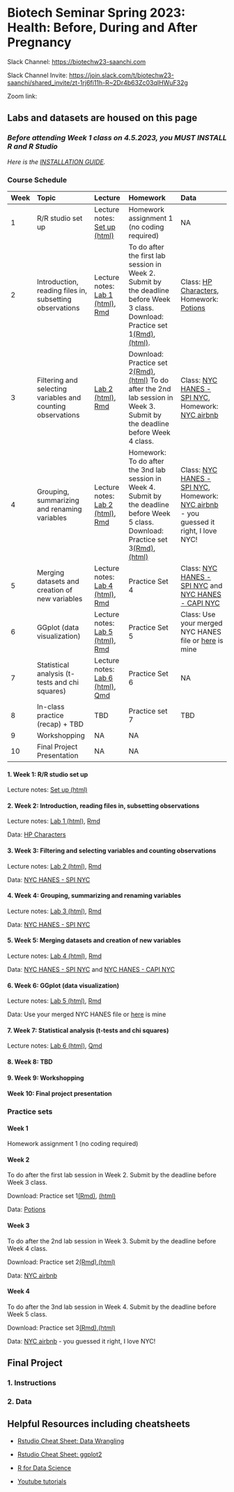 # Biotech Seminar Spring 2023: Health: Before, During and After Pregnancy

Slack Channel: <https://biotechw23-saanchi.com>

Slack Channel Invite: <https://join.slack.com/t/biotechw23-saanchi/shared_invite/zt-1rj6fi11h-R~2Dr4b63Zc03qIHWuF32g>

Zoom link: 

## Labs and datasets are housed on this page


### _Before attending Week 1 class on 4.5.2023, you MUST INSTALL R and R Studio_
*Here is the [INSTALLATION GUIDE](https://teacherscollege.screenstepslive.com/a/1135059-install-r-and-r-studio-for-mac).*

### Course Schedule

| Week | Topic | Lecture | Homework | Data |
|:-----------|:------------|:------------|:------------|:------------|
| 1 | R/R studio set up | Lecture notes: [Set up (html)](/Week1/Setup.html) | Homework assignment 1 (no coding required) | NA |
| 2 | Introduction, reading files in, subsetting observations | Lecture notes: [Lab 1 (html)](/Week2/Week1.html), [Rmd](/Week2/Week1.Rmd) | To do after the first lab session in Week 2. Submit by the deadline before Week 3 class. Download: Practice set 1[(Rmd)](/Week2/Practice1.Rmd), [(html)](/Week2/Practice1.html).| Class: [HP Characters](/Data/Characters.csv), Homework: [Potions](/Data/Potions.csv)|
| 3 | Filtering and selecting variables and counting observations | [Lab 2 (html)](/Week3/Week2.html), [Rmd](/Week3/Week2.Rmd) | Download: Practice set 2[(Rmd)](/Week3/Practice2.Rmd),[(html)](/Week3/Practice2.html) To do after the 2nd lab session in Week 3. Submit by the deadline before Week 4 class. | Class: [NYC HANES - SPI NYC](/Data/spi_nyc.csv), Homework: [NYC airbnb](/Data/nycairbnb2019.csv) |
| 4 | Grouping, summarizing and renaming variables | Lecture notes: [Lab 2 (html)](/Week3/Week2.html), [Rmd](/Week3/Week2.Rmd) | Homework: To do after the 3nd lab session in Week 4. Submit by the deadline before Week 5 class. Download: Practice set 3[(Rmd)](/Week4/Practice3.Rmd),[(html)](/Week4/Practice3.html) | Class: [NYC HANES - SPI NYC](/Data/spi_nyc.csv), Homework: [NYC airbnb](/Data/nycairbnb2019.csv) - you guessed it right, I love NYC! |
| 5 | Merging datasets and creation of new variables | Lecture notes: [Lab 4 (html)](/Week5/Week4.html), [Rmd](/Week5/Week4.Rmd) |  Practice Set 4 | Class: [NYC HANES - SPI NYC](/Data/spi_nyc.csv) and [NYC HANES - CAPI NYC](/Data/capi_nyc.csv) |
| 6 | GGplot (data visualization) | Lecture notes: [Lab 5 (html)](/Week6/Lab5.html), [Rmd](/Week6/Lab5.Rmd) | Practice Set 5 | Class: Use your merged NYC HANES file or [here](/Data/merged_nyc.rds) is mine |
| 7 | Statistical analysis (t-tests and chi squares) | Lecture notes: [Lab 6 (html)](/Week7/lab6.html), [Qmd](/Week7/lab6.qmd) | Practice Set 6 | NA |
| 8 | In-class practice (recap) + TBD | TBD | Practice set 7 | TBD |
| 9 | Workshopping | NA | NA |
| 10 | Final Project Presentation | NA | NA |

#### 1. Week 1: R/R studio set up 
Lecture notes: [Set up (html)](/Week1/Setup.html)

#### 2. Week 2: Introduction, reading files in, subsetting observations 
Lecture notes: [Lab 1 (html)](/Week2/Week1.html), [Rmd](/Week2/Week1.Rmd)

Data: [HP Characters](/Data/Characters.csv)

#### 3. Week 3: Filtering and selecting variables and counting observations
Lecture notes: [Lab 2 (html)](/Week3/Week2.html), [Rmd](/Week3/Week2.Rmd)

Data: [NYC HANES - SPI NYC](/Data/spi_nyc.csv)

#### 4. Week 4: Grouping, summarizing and renaming variables
Lecture notes: [Lab 3 (html)](/Week4/Week3lab.html), [Rmd](/Week4/Week3lab.Rmd)

Data: [NYC HANES - SPI NYC](/Data/spi_nyc.csv)

#### 5. Week 5: Merging datasets and creation of new variables
Lecture notes: [Lab 4 (html)](/Week5/Week4.html), [Rmd](/Week5/Week4.Rmd)

Data: [NYC HANES - SPI NYC](/Data/spi_nyc.csv) and [NYC HANES - CAPI NYC](/Data/capi_nyc.csv)

#### 6. Week 6: GGplot (data visualization)
Lecture notes: [Lab 5 (html)](/Week6/Lab5.html), [Rmd](/Week6/Lab5.Rmd)

Data: Use your merged NYC HANES file or [here](/Data/merged_nyc.rds) is mine

#### 7. Week 7: Statistical analysis (t-tests and chi squares)
Lecture notes: [Lab 6 (html)](/Week7/lab6.html), [Qmd](/Week7/lab6.qmd)

#### 8. Week 8: TBD

#### 9. Week 9: Workshopping

#### Week 10: Final project presentation

### Practice sets

#### Week 1
Homework assignment 1 (no coding required)

#### Week 2
To do after the first lab session in Week 2. Submit by the deadline before Week 3 class.

Download: Practice set 1[(Rmd)](/Week2/Practice1.Rmd), [(html)](/Week2/Practice1.html)

Data: [Potions](/Data/Potions.csv)

#### Week 3
To do after the 2nd lab session in Week 3. Submit by the deadline before Week 4 class.

Download: Practice set 2[(Rmd)](/Week3/Practice2.Rmd),[(html)](/Week3/Practice2.html)

Data: [NYC airbnb](/Data/nycairbnb2019.csv)

#### Week 4
To do after the 3nd lab session in Week 4. Submit by the deadline before Week 5 class.

Download: Practice set 3[(Rmd)](/Week4/Practice3.Rmd),[(html)](/Week4/Practice3.html)

Data: [NYC airbnb](/Data/nycairbnb2019.csv) - you guessed it right, I love NYC!

## Final Project 

### 1. Instructions

### 2. Data

## Helpful Resources including cheatsheets

- [Rstudio Cheat Sheet: Data Wrangling](https://www.rstudio.com/wp-content/uploads/2015/02/data-wrangling-cheatsheet.pdf)

- [Rstudio Cheat Sheet: ggplot2](/Cheatsheets/data-visualisation.pdf)

- [R for Data Science](https://r4ds.had.co.nz/)

- [Youtube tutorials](https://www.youtube.com/@marinstatlectures)


